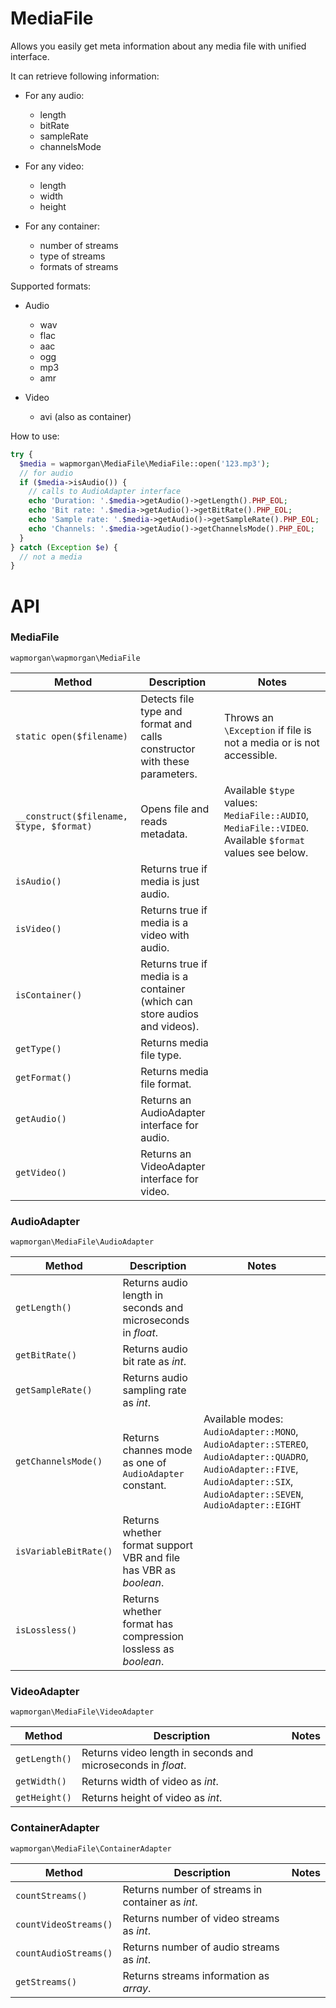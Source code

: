 # MediaFile

Allows you easily get meta information about any media file with unified interface.

It can retrieve following information:

- For any audio:
  - length
  - bitRate
  - sampleRate
  - channelsMode

- For any video:
  - length
  - width
  - height

- For any container:
  - number of streams
  - type of streams
  - formats of streams

Supported formats:

- Audio
  - wav
  - flac
  - aac
  - ogg
  - mp3
  - amr

- Video
  - avi (also as container)

How to use:

```php
try {
  $media = wapmorgan\MediaFile\MediaFile::open('123.mp3');
  // for audio
  if ($media->isAudio()) {
    // calls to AudioAdapter interface
    echo 'Duration: '.$media->getAudio()->getLength().PHP_EOL;
    echo 'Bit rate: '.$media->getAudio()->getBitRate().PHP_EOL;
    echo 'Sample rate: '.$media->getAudio()->getSampleRate().PHP_EOL;
    echo 'Channels: '.$media->getAudio()->getChannelsMode().PHP_EOL;
  }
} catch (Exception $e) {
  // not a media
}
```

# API
### MediaFile

`wapmorgan\wapmorgan\MediaFile`

| Method                                   | Description                                                               | Notes                                                                                                   |
|------------------------------------------|---------------------------------------------------------------------------|---------------------------------------------------------------------------------------------------------|
| `static open($filename)`                 | Detects file type and format and calls constructor with these parameters. | Throws an `\Exception` if file is not a media or is not accessible.                                     |
| `__construct($filename, $type, $format)` | Opens file and reads metadata.                                            | Available `$type` values: `MediaFile::AUDIO`, `MediaFile::VIDEO`. Available `$format` values see below. |
| `isAudio()`                              | Returns true if media is just audio.                                      |                                                                                                         |
| `isVideo()`                              | Returns true if media is a video with audio.                              |                                                                                                         |
| `isContainer()`                          | Returns true if media is a container (which can store audios and videos). |                                                                                                         |
| `getType()`                              | Returns media file type.                                                  |                                                                                                         |
| `getFormat()`                            | Returns media file format.                                                |                                                                                                         |
| `getAudio()`                             | Returns an AudioAdapter interface for audio.                              |                                                                                                         |
| `getVideo()`                             | Returns an VideoAdapter interface for video.                              |                                                                                                         |

### AudioAdapter

`wapmorgan\MediaFile\AudioAdapter`

| Method                | Description                                                       | Notes                                                                                                                                                                          |
|-----------------------|-------------------------------------------------------------------|--------------------------------------------------------------------------------------------------------------------------------------------------------------------------------|
| `getLength()`         | Returns audio length in seconds and microseconds in _float_.      |                                                                                                                                                                                |
| `getBitRate()`        | Returns audio bit rate as _int_.                                  |                                                                                                                                                                                |
| `getSampleRate()`     | Returns audio sampling rate as _int_.                             |                                                                                                                                                                                |
| `getChannelsMode()`   | Returns channes mode as one of `AudioAdapter` constant.           | Available modes: `AudioAdapter::MONO`, `AudioAdapter::STEREO`, `AudioAdapter::QUADRO`, `AudioAdapter::FIVE`, `AudioAdapter::SIX`, `AudioAdapter::SEVEN`, `AudioAdapter::EIGHT` |
| `isVariableBitRate()` | Returns whether format support VBR and file has VBR as _boolean_. |                                                                                                                                                                                |
| `isLossless()`        | Returns whether format has compression lossless as _boolean_.     |                                                                                                                                                                                |

### VideoAdapter

`wapmorgan\MediaFile\VideoAdapter`

| Method        | Description                                                  | Notes |
|---------------|--------------------------------------------------------------|-------|
| `getLength()` | Returns video length in seconds and microseconds in _float_. |       |
| `getWidth()`  | Returns width of video as _int_.                             |       |
| `getHeight()` | Returns height of video as _int_.                            |       |

### ContainerAdapter

`wapmorgan\MediaFile\ContainerAdapter`

| Method                | Description                                      | Notes |
|-----------------------|--------------------------------------------------|-------|
| `countStreams()`      | Returns number of streams in container as _int_. |       |
| `countVideoStreams()` | Returns number of video streams as _int_.        |       |
| `countAudioStreams()` | Returns number of audio streams as _int_.        |       |
| `getStreams()`        | Returns streams information as _array_.          |       |
